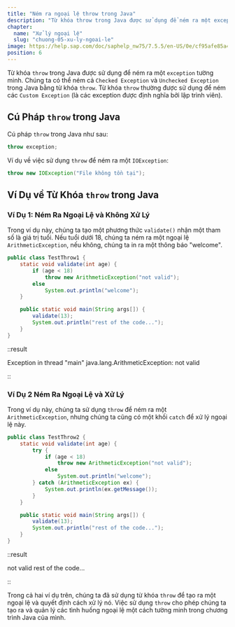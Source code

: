 ```yaml
---
title: "Ném ra ngoại lệ throw trong Java"
description: "Từ khóa throw trong Java được sử dụng để ném ra một exception tường minh, chúng ta có thể ném hoặc Checked Exception hoặc Unchecked Exception trong Java bởi từ khóa throw"
chapter:
  name: "Xử lý ngoại lệ"
  slug: "chuong-05-xu-ly-ngoai-le"
image: https://help.sap.com/doc/saphelp_nw75/7.5.5/en-US/0e/cf95afe85a470193719866cabd50db/loioc52db5d8c14148c2adec3d36716dea51_LowRes.png
position: 6
---
```


Từ khóa `throw` trong Java được sử dụng để ném ra một `exception` tường minh. Chúng ta có thể ném cả `Checked Exception` và `Unchecked Exception` trong Java bằng từ khóa `throw`. Từ khóa `throw` thường được sử dụng để ném các `Custom Exception` (là các exception được định nghĩa bởi lập trình viên).

## Cú Pháp `throw` trong Java

Cú pháp `throw` trong Java như sau:

```java
throw exception;
```

Ví dụ về việc sử dụng `throw` để ném ra một `IOException`:

```java
throw new IOException("File không tồn tại");
```

## Ví Dụ về Từ Khóa `throw` trong Java

### Ví Dụ 1: Ném Ra Ngoại Lệ và Không Xử Lý

Trong ví dụ này, chúng ta tạo một phương thức `validate()` nhận một tham số là giá trị tuổi. Nếu tuổi dưới 18, chúng ta ném ra một ngoại lệ `ArithmeticException`, nếu không, chúng ta in ra một thông báo "welcome".

```java
public class TestThrow1 {
    static void validate(int age) {
        if (age < 18)
            throw new ArithmeticException("not valid");
        else
            System.out.println("welcome");
    }

    public static void main(String args[]) {
        validate(13);
        System.out.println("rest of the code...");
    }
}
```

::result

Exception in thread "main" java.lang.ArithmeticException: not valid

::

### Ví Dụ 2 Ném Ra Ngoại Lệ và Xử Lý

Trong ví dụ này, chúng ta sử dụng `throw` để ném ra một `ArithmeticException`, nhưng chúng ta cũng có một khối `catch` để xử lý ngoại lệ này.

```java
public class TestThrow2 {
    static void validate(int age) {
        try {
            if (age < 18)
                throw new ArithmeticException("not valid");
            else
                System.out.println("welcome");
        } catch (ArithmeticException ex) {
            System.out.println(ex.getMessage());
        }
    }

    public static void main(String args[]) {
        validate(13);
        System.out.println("rest of the code...");
    }
}
```

::result

not valid
rest of the code...

::

Trong cả hai ví dụ trên, chúng ta đã sử dụng từ khóa `throw` để tạo ra một ngoại lệ và quyết định cách xử lý nó. Việc sử dụng `throw` cho phép chúng ta tạo ra và quản lý các tình huống ngoại lệ một cách tường minh trong chương trình Java của mình.
